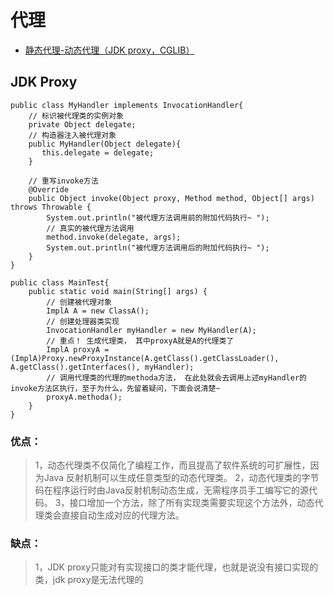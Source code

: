 # 代理

* [静态代理-动态代理（JDK proxy，CGLIB）](https://juejin.cn/post/6844904164787486727)


## JDK Proxy

```
public class MyHandler implements InvocationHandler{
    // 标识被代理类的实例对象
    private Object delegate;   
    // 构造器注入被代理对象
    public MyHandler(Object delegate){
       this.delegate = delegate;
    }
    
    // 重写invoke方法
    @Override
    public Object invoke(Object proxy, Method method, Object[] args) throws Throwable {
        System.out.println("被代理方法调用前的附加代码执行~ ");
        // 真实的被代理方法调用
        method.invoke(delegate, args);
        System.out.println("被代理方法调用后的附加代码执行~ ");
    } 
}

public class MainTest{
    public static void main(String[] args) {    
        // 创建被代理对象
        ImplA A = new ClassA();
        // 创建处理器类实现
        InvocationHandler myHandler = new MyHandler(A);
        // 重点！ 生成代理类， 其中proxyA就是A的代理类了
        ImplA proxyA = (ImplA)Proxy.newProxyInstance(A.getClass().getClassLoader(), A.getClass().getInterfaces(), myHandler);
        // 调用代理类的代理的methoda方法， 在此处就会去调用上述myHandler的invoke方法区执行，至于为什么，先留着疑问，下面会说清楚~
        proxyA.methoda();
    }
}

```

### 优点：
>1，动态代理类不仅简化了编程工作，而且提高了软件系统的可扩展性，因为Java 反射机制可以生成任意类型的动态代理类。
>2，动态代理类的字节码在程序运行时由Java反射机制动态生成，无需程序员手工编写它的源代码。
>3，接口增加一个方法，除了所有实现类需要实现这个方法外，动态代理类会直接自动生成对应的代理方法。


### 缺点：
>1，JDK proxy只能对有实现接口的类才能代理，也就是说没有接口实现的类，jdk proxy是无法代理的




